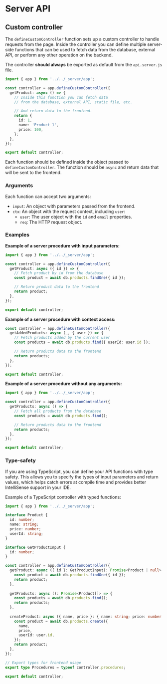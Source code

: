 # Server API

## Custom controller

The `defineCustomController` function sets up a custom controller to handle requests from the page. Inside the controller you can define multiple server-side functions that can be used to fetch data from the database, external API, or perform any other operation on the backend.

The controller **should always** be exported as default from the `api.server.js` file.

```typescript [app/pages/products/api.server.js]
import { app } from '../../_server/app';

const controller = app.defineCustomController({
  getProduct: async () => {
    // Inside this function you can fetch data 
    // from the database, external API, static file, etc.

    // And return data to the frontend.
    return {
      id: 1,
      name: 'Product 1',
      price: 100,
    };
  },
});

export default controller;
```

Each function should be defined inside the object passed to `defineCustomController`. The function should be `async` and return data that will be sent to the frontend.

### Arguments

Each function can accept two arguments:

- `input`: An object with parameters passed from the frontend.
- `ctx`: An object with the request context, including `user`:
  - `user`: The user object with the `id` and `email` properties.
  - `req`: The HTTP request object.

### Examples

**Example of a server procedure with input parameters:**

```typescript [app/pages/products/api.server.js]
import { app } from '../../_server/app';

const controller = app.defineCustomController({
  getProduct: async ({ id }) => {
    // Fetch product by id from the database
    const product = await db.products.findOne({ id });

    // Return product data to the frontend
    return product;
  },
});

export default controller;
```

**Example of a server procedure with context access:**

```typescript [app/pages/products/api.server.js]
const controller = app.defineCustomController({
  getAddedProducts: async (_, { user }) => {
    // Fetch products added by the current user
    const products = await db.products.find({ userId: user.id });

    // Return products data to the frontend
    return products;
  },
});

export default controller;
```

**Example of a server procedure without any arguments:**

```typescript [app/pages/products/api.server.js]
import { app } from '../../_server/app';

const controller = app.defineCustomController({
  getProducts: async () => {
    // Fetch all products from the database
    const products = await db.products.find();

    // Return products data to the frontend
    return products;
  },
});

export default controller;
```

### Type-safety

If you are using TypeScript, you can define your API functions with type safety. This allows you to specify the types of input parameters and return values, which helps catch errors at compile time and provides better IntelliSense support in your IDE.

Example of a TypeScript controller with typed functions:

```typescript [app/pages/products/api.server.ts]
import { app } from '../../_server/app';

interface Product {
  id: number;
  name: string;
  price: number;
  userId: string;
}

interface GetProductInput {
  id: number;
}

const controller = app.defineCustomController({
  getProduct: async ({ id }: GetProductInput): Promise<Product | null> => {
    const product = await db.products.findOne({ id });
    return product;
  },
  
  getProducts: async (): Promise<Product[]> => {
    const products = await db.products.find();
    return products;
  },
  
  createProduct: async ({ name, price }: { name: string; price: number }, { user }): Promise<Product> => {
    const product = await db.products.create({
      name,
      price,
      userId: user.id,
    });
    return product;
  },
});

// Export types for frontend usage
export type Procedures = typeof controller.procedures;

export default controller;
```